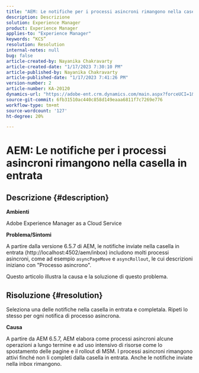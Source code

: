 ```yaml
---
title: "AEM: Le notifiche per i processi asincroni rimangono nella casella in entrata"
description: Descrizione
solution: Experience Manager
product: Experience Manager
applies-to: "Experience Manager"
keywords: “KCS”
resolution: Resolution
internal-notes: null
bug: false
article-created-by: Nayanika Chakravarty
article-created-date: "1/17/2023 7:30:10 PM"
article-published-by: Nayanika Chakravarty
article-published-date: "1/17/2023 7:41:26 PM"
version-number: 2
article-number: KA-20120
dynamics-url: "https://adobe-ent.crm.dynamics.com/main.aspx?forceUCI=1&pagetype=entityrecord&etn=knowledgearticle&id=61609059-9d96-ed11-aad1-6045bd006ce9"
source-git-commit: 6fb31510ac440c858d149eaaa6811f7c7269e776
workflow-type: tm+mt
source-wordcount: '127'
ht-degree: 20%

---
```


# AEM: Le notifiche per i processi asincroni rimangono nella casella in entrata

## Descrizione {#description}


<b>Ambienti</b>

Adobe Experience Manager as a Cloud Service

<b>Problema/Sintomi</b>

A partire dalla versione 6.5.7 di AEM, le notifiche inviate nella casella in entrata (http://localhost:4502/aem/inbox) includono molti processi asincroni, come ad esempio `asyncPageMove` e `asyncRollout`, le cui descrizioni iniziano con &quot;Processo asincrono&quot;.

Questo articolo illustra la causa e la soluzione di questo problema.




## Risoluzione {#resolution}


Seleziona una delle notifiche nella casella in entrata e completala. Ripeti lo stesso per ogni notifica di processo asincrona.

<b>Causa</b>

A partire da AEM 6.5.7, AEM elabora come processi asincroni alcune operazioni a lungo termine e ad uso intensivo di risorse come lo spostamento delle pagine e il rollout di MSM. I processi asincroni rimangono attivi finché non li completi dalla casella in entrata. Anche le notifiche inviate nella inbox rimangono.
